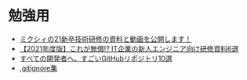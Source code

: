  # 勉強用
- [ミクシィの21新卒技術研修の資料と動画を公開します！](https://mixi-developers.mixi.co.jp/21-technical-training-a0bcdbf9bca0)
- [【2021年度版】これが無償⁉ IT企業の新人エンジニア向け研修資料6選](https://wisdombase.share-wis.com/blog/entry/training-materials-for-new-engineers-that-are-open-to-the-public-free-of-charge)
- [すべての開発者へ。すごいGitHubリポジトリ10選](https://qiita.com/baby-degu/items/6c0c73a1e79644ebbb1a)
- [.gitignore集](https://github.com/github/gitignore)